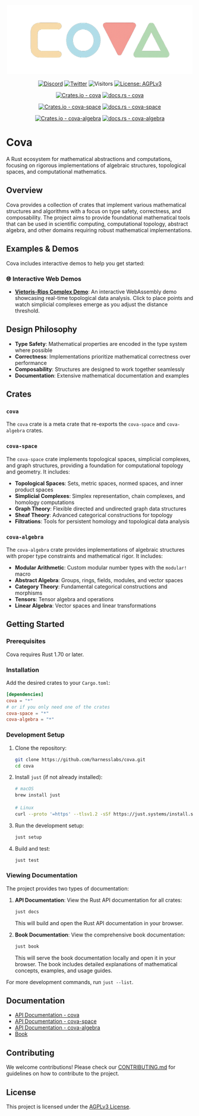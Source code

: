 <p align="center">
  <img src="https://raw.githubusercontent.com/harnesslabs/brand/main/cova/cova-banner.png" alt="Cova Banner" width="500">
</p>

<p align="center">
  <a href="https://discord.gg/qEwPr3GMP2"><img src="https://img.shields.io/discord/1363153354338861247?style=flat&logo=discord&logoColor=white&label=Discord&color=5865F2" alt="Discord"></a>
  <a href="https://x.com/harnesslabs"><img src="https://badgen.net/badge/icon/twitter?icon=twitter&label" alt="Twitter"></a>
  <img src="https://visitor-badge.laobi.icu/badge?page_id=cova" alt="Visitors">
  <a href="https://www.gnu.org/licenses/agpl-3.0"><img src="https://img.shields.io/badge/License-AGPL_v3-blue.svg" alt="License: AGPLv3"></a>
</p>

<p align="center">
  <a href="https://crates.io/crates/cova"><img src="https://img.shields.io/crates/v/cova?label=cova" alt="Crates.io - cova"></a>
  <a href="https://docs.rs/cova"><img src="https://img.shields.io/docsrs/cova?label=docs.rs%20cova" alt="docs.rs - cova"></a>
</p>

<p align="center">
  <a href="https://crates.io/crates/cova-space"><img src="https://img.shields.io/crates/v/cova-space?label=cova-space" alt="Crates.io - cova-space"></a>
  <a href="https://docs.rs/cova-space"><img src="https://img.shields.io/docsrs/cova-space?label=docs.rs%20cova-space" alt="docs.rs - cova-space"></a>
</p>

<p align="center">
  <a href="https://crates.io/crates/cova-algebra"><img src="https://img.shields.io/crates/v/cova-algebra?label=cova-algebra" alt="Crates.io - cova-algebra"></a>
  <a href="https://docs.rs/cova-algebra"><img src="https://img.shields.io/docsrs/cova-algebra?label=docs.rs%20cova-algebra" alt="docs.rs - cova-algebra"></a>
</p>

# Cova

A Rust ecosystem for mathematical abstractions and computations, focusing on rigorous implementations of algebraic structures, topological spaces, and computational mathematics.

## Overview

Cova provides a collection of crates that implement various mathematical structures and algorithms with a focus on type safety, correctness, and composability. The project aims to provide foundational mathematical tools that can be used in scientific computing, computational topology, abstract algebra, and other domains requiring robust mathematical implementations.

## Examples & Demos

Cova includes interactive demos to help you get started:

### 🌐 Interactive Web Demos

- **[Vietoris-Rips Complex Demo](examples/vietoris_web/README.md)**: An interactive WebAssembly demo showcasing real-time topological data analysis. Click to place points and watch simplicial complexes emerge as you adjust the distance threshold.

## Design Philosophy

- **Type Safety**: Mathematical properties are encoded in the type system where possible
- **Correctness**: Implementations prioritize mathematical correctness over performance
- **Composability**: Structures are designed to work together seamlessly
- **Documentation**: Extensive mathematical documentation and examples

## Crates

### `cova`

The `cova` crate is a meta crate that re-exports the `cova-space` and `cova-algebra` crates.


### `cova-space`

The `cova-space` crate implements topological spaces, simplicial complexes, and graph structures, providing a foundation for computational topology and geometry. It includes:

- **Topological Spaces**: Sets, metric spaces, normed spaces, and inner product spaces
- **Simplicial Complexes**: Simplex representation, chain complexes, and homology computations
- **Graph Theory**: Flexible directed and undirected graph data structures
- **Sheaf Theory**: Advanced categorical constructions for topology
- **Filtrations**: Tools for persistent homology and topological data analysis

### `cova-algebra`

The `cova-algebra` crate provides implementations of algebraic structures with proper type constraints and mathematical rigor. It includes:

- **Modular Arithmetic**: Custom modular number types with the `modular!` macro
- **Abstract Algebra**: Groups, rings, fields, modules, and vector spaces
- **Category Theory**: Fundamental categorical constructions and morphisms
- **Tensors**: Tensor algebra and operations
- **Linear Algebra**: Vector spaces and linear transformations

## Getting Started

### Prerequisites

Cova requires Rust 1.70 or later.

### Installation

Add the desired crates to your `Cargo.toml`:

```toml
[dependencies]
cova = "*"
# or if you only need one of the crates
cova-space = "*"
cova-algebra = "*" 
```

### Development Setup

1. Clone the repository:
   ```bash
   git clone https://github.com/harnesslabs/cova.git
   cd cova
   ```

2. Install `just` (if not already installed):
   ```bash
   # macOS
   brew install just
   
   # Linux
   curl --proto '=https' --tlsv1.2 -sSf https://just.systems/install.sh | bash -s -- --to /usr/local/bin
   ```

3. Run the development setup:
   ```bash
   just setup
   ```

4. Build and test:
   ```bash
   just test
   ```

### Viewing Documentation

The project provides two types of documentation:

1. **API Documentation**: View the Rust API documentation for all crates:
   ```bash
   just docs
   ```
   This will build and open the Rust API documentation in your browser.

2. **Book Documentation**: View the comprehensive book documentation:
   ```bash
   just book
   ```
   This will serve the book documentation locally and open it in your browser. The book includes detailed explanations of mathematical concepts, examples, and usage guides.

For more development commands, run `just --list`.

## Documentation

- [API Documentation - cova](https://docs.rs/cova)
- [API Documentation - cova-space](https://docs.rs/cova-space)
- [API Documentation - cova-algebra](https://docs.rs/cova-algebra)
- [Book](https://book.harnesslabs.xyz)

## Contributing

We welcome contributions! Please check our [CONTRIBUTING.md](CONTRIBUTING.md) for guidelines on how to contribute to the project.

## License

This project is licensed under the [AGPLv3 License](LICENSE).

